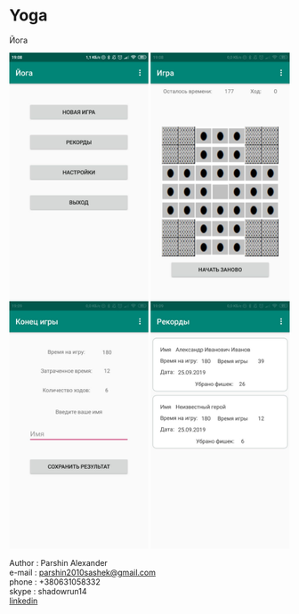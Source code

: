 # Yoga
Йога

<p align="center">
  <img src="https://github.com/CaLLIekDeveloper/Games/raw/master/Yoga/screenshots/1.jpg" width="250" title="Main menu">
  <img src="https://github.com/CaLLIekDeveloper/Games/raw/master/Yoga/screenshots/2.jpg" width="250" title="Game">
  <img src="https://github.com/CaLLIekDeveloper/Games/raw/master/Yoga/screenshots/3.jpg" width="250" title="End game">
  <img src="https://github.com/CaLLIekDeveloper/Games/raw/master/Yoga/screenshots/4.jpg" width="250" title="Highscores">
</p>

Author  : Parshin Alexander<br>
e-mail  : parshin2010sashek@gmail.com<br>
phone   : +380631058332<br>
skype   : shadowrun14<br>
<a href="https://www.linkedin.com/in/%D0%B0%D0%BB%D0%B5%D0%BA%D1%81%D0%B0%D0%BD%D0%B4%D1%80-%D0%BF%D0%B0%D1%80%D1%88%D0%B8%D0%BD-b2a938118/" target="_blank">linkedin</a>

